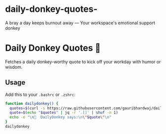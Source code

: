# daily-donkey-quotes-
A bray a day keeps burnout away — Your workspace's emotional support donkey



# Daily Donkey Quotes 🫏

Fetches a daily donkey-worthy quote to kick off your workday with humor or wisdom.

## Usage

Add this to your `.bashrc` or `.zshrc`:

```bash
function dailydonkey() {
  quotes=$(curl -s https://raw.githubusercontent.com/gauribhardwaj/daily-donkey-quotes/main/quotes.json)
  quote=$(echo "$quotes" | jq -r '.[]' | shuf -n 1)
  echo -e "\n🫏  DailyDonkey says:\n\"$quote\"\n"
}
dailydonkey
